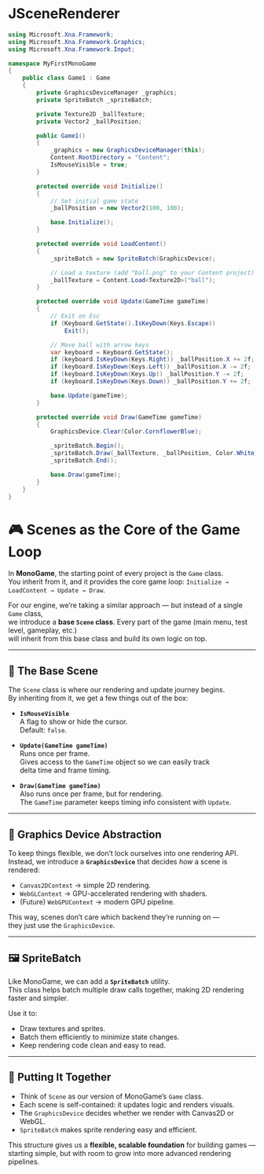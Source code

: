 # JSceneRenderer

```cs
using Microsoft.Xna.Framework;
using Microsoft.Xna.Framework.Graphics;
using Microsoft.Xna.Framework.Input;

namespace MyFirstMonoGame
{
    public class Game1 : Game
    {
        private GraphicsDeviceManager _graphics;
        private SpriteBatch _spriteBatch;

        private Texture2D _ballTexture;
        private Vector2 _ballPosition;

        public Game1()
        {
            _graphics = new GraphicsDeviceManager(this);
            Content.RootDirectory = "Content";
            IsMouseVisible = true;
        }

        protected override void Initialize()
        {
            // Set initial game state
            _ballPosition = new Vector2(100, 100);

            base.Initialize();
        }

        protected override void LoadContent()
        {
            _spriteBatch = new SpriteBatch(GraphicsDevice);

            // Load a texture (add "ball.png" to your Content project)
            _ballTexture = Content.Load<Texture2D>("ball");
        }

        protected override void Update(GameTime gameTime)
        {
            // Exit on Esc
            if (Keyboard.GetState().IsKeyDown(Keys.Escape))
                Exit();

            // Move ball with arrow keys
            var keyboard = Keyboard.GetState();
            if (keyboard.IsKeyDown(Keys.Right)) _ballPosition.X += 2f;
            if (keyboard.IsKeyDown(Keys.Left)) _ballPosition.X -= 2f;
            if (keyboard.IsKeyDown(Keys.Up)) _ballPosition.Y -= 2f;
            if (keyboard.IsKeyDown(Keys.Down)) _ballPosition.Y += 2f;

            base.Update(gameTime);
        }

        protected override void Draw(GameTime gameTime)
        {
            GraphicsDevice.Clear(Color.CornflowerBlue);

            _spriteBatch.Begin();
            _spriteBatch.Draw(_ballTexture, _ballPosition, Color.White);
            _spriteBatch.End();

            base.Draw(gameTime);
        }
    }
}
```

# 🎮 Scenes as the Core of the Game Loop

In **MonoGame**, the starting point of every project is the `Game` class.  
You inherit from it, and it provides the core game loop: `Initialize → LoadContent → Update → Draw`.  

For our engine, we’re taking a similar approach — but instead of a single `Game` class,  
we introduce a **base `Scene` class**. Every part of the game (main menu, test level, gameplay, etc.)  
will inherit from this base class and build its own logic on top.

---

## 🌱 The Base Scene

The `Scene` class is where our rendering and update journey begins.  
By inheriting from it, we get a few things out of the box:

- **`IsMouseVisible`**  
  A flag to show or hide the cursor.  
  Default: `false`.

- **`Update(GameTime gameTime)`**  
  Runs once per frame.  
  Gives access to the `GameTime` object so we can easily track  
  delta time and frame timing.

- **`Draw(GameTime gameTime)`**  
  Also runs once per frame, but for rendering.  
  The `GameTime` parameter keeps timing info consistent with `Update`.

---

## 🎨 Graphics Device Abstraction

To keep things flexible, we don’t lock ourselves into one rendering API.  
Instead, we introduce a **`GraphicsDevice`** that decides *how* a scene is rendered:

- `Canvas2DContext` → simple 2D rendering.  
- `WebGLContext` → GPU-accelerated rendering with shaders.  
- (Future) `WebGPUContext` → modern GPU pipeline.

This way, scenes don’t care which backend they’re running on —  
they just use the `GraphicsDevice`.

---

## 🖼️ SpriteBatch

Like MonoGame, we can add a **`SpriteBatch`** utility.  
This class helps batch multiple draw calls together, making 2D rendering faster and simpler.

Use it to:  
- Draw textures and sprites.  
- Batch them efficiently to minimize state changes.  
- Keep rendering code clean and easy to read.

---

## 🚀 Putting It Together

- Think of `Scene` as our version of MonoGame’s `Game` class.  
- Each scene is self-contained: it updates logic and renders visuals.  
- The `GraphicsDevice` decides whether we render with Canvas2D or WebGL.  
- `SpriteBatch` makes sprite rendering easy and efficient.

This structure gives us a **flexible, scalable foundation** for building games —  
starting simple, but with room to grow into more advanced rendering pipelines.
